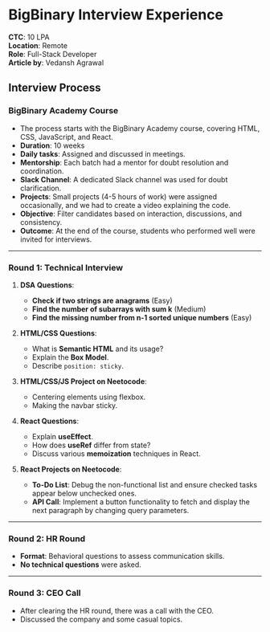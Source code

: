 # BigBinary Interview Experience

**CTC**: 10 LPA <br/>
**Location**: Remote <br/>
**Role**: Full-Stack Developer <br/>
**Article by**: Vedansh Agrawal

## Interview Process

### BigBinary Academy Course

- The process starts with the BigBinary Academy course, covering HTML, CSS, JavaScript, and React.
- **Duration**: 10 weeks
- **Daily tasks**: Assigned and discussed in meetings.
- **Mentorship**: Each batch had a mentor for doubt resolution and coordination.
- **Slack Channel**: A dedicated Slack channel was used for doubt clarification.
- **Projects**: Small projects (4-5 hours of work) were assigned occasionally, and we had to create a video explaining the code.
- **Objective**: Filter candidates based on interaction, discussions, and consistency.
- **Outcome**: At the end of the course, students who performed well were invited for interviews.

---

### Round 1: Technical Interview

1. **DSA Questions**:

   - **Check if two strings are anagrams** (Easy)
   - **Find the number of subarrays with sum k** (Medium)
   - **Find the missing number from n-1 sorted unique numbers** (Easy)

2. **HTML/CSS Questions**:

   - What is **Semantic HTML** and its usage?
   - Explain the **Box Model**.
   - Describe `position: sticky`.

3. **HTML/CSS/JS Project on Neetocode**:

   - Centering elements using flexbox.
   - Making the navbar sticky.

4. **React Questions**:

   - Explain **useEffect**.
   - How does **useRef** differ from state?
   - Discuss various **memoization** techniques in React.

5. **React Projects on Neetocode**:

   - **To-Do List**: Debug the non-functional list and ensure checked tasks appear below unchecked ones.
   - **API Call**: Implement a button functionality to fetch and display the next paragraph by changing query parameters.

---

### Round 2: HR Round

- **Format**: Behavioral questions to assess communication skills.
- **No technical questions** were asked.

---

### Round 3: CEO Call

- After clearing the HR round, there was a call with the CEO.
- Discussed the company and some casual topics.

